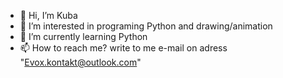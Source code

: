 - 👋 Hi, I’m Kuba
- 👀 I’m interested in programing Python and drawing/animation
- 🌱 I’m currently learning Python
- 📫 How to reach me? write to me e-mail on adress "Evox.kontakt@outlook.com"
